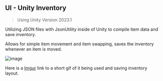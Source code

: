 ## UI - Unity Inventory

> Using Unity Version 2023.1

Utilizing JSON files with JsonUtility inside of Unity to compile item data and save inventory.

Allows for simple item movement and item swapping, saves the inventory whenever an item is moved.


![image](https://github.com/Dead245/Unity-UI-Inventory/assets/116427900/1f732be0-466a-43f9-8852-5ff4feccbe76)

Here is a [Imgur](https://imgur.com/vhnvWkw) link to a short gif of it being used and saving inventory layout.
